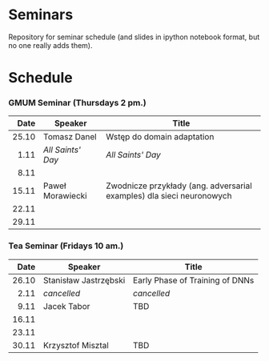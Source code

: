 # Seminars
Repository for seminar schedule (and slides in ipython notebook format, but no one really adds them).

# Schedule
### GMUM Seminar (Thursdays 2 pm.)
| Date  | Speaker                                            | Title                                                                 |
|------:|----------------------------------------------------|-----------------------------------------------------------------------|
| 25.10 | Tomasz Danel                                       | Wstęp do domain adaptation                                            |
|  1.11 | *All Saints' Day*                                  | *All Saints' Day*                                                     |
|  8.11 |                                                    |                                                                       |
| 15.11 | Paweł Morawiecki                                   | Zwodnicze przykłady (ang. adversarial examples) dla sieci neuronowych |
| 22.11 |                                                    |                                                                       |
| 29.11 |                                                    |                                                                       |

### Tea Seminar (Fridays 10 am.)
| Date  | Speaker                                            | Title                                                                 |
|------:|----------------------------------------------------|-----------------------------------------------------------------------|
| 26.10 | Stanisław Jastrzębski                              | Early Phase of Training of DNNs                                       |
|  2.11 | *cancelled*                                        | *cancelled*                                                           |
|  9.11 | Jacek Tabor                                        | TBD                                                                   |
| 16.11 |                                                    |                                                                       |
| 23.11 |                                                    |                                                                       |
| 30.11 | Krzysztof Misztal                                  | TBD                                                                   |

